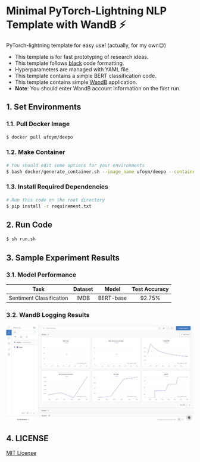 # Minimal PyTorch-Lightning NLP Template with WandB ⚡️


PyTorch-lightning template for easy use! (actually, for my own😉)
- This template is for fast prototyping of research ideas.
- This template follows [black](https://github.com/psf/black) code formatting.
- Hyperparameters are managed with YAML file.
- This template contains a simple BERT classification code.
- This template contains simple [WandB](https://wandb.ai/site) application.
- **Note**: You should enter WandB account information on the first run.

## 1. Set Environments

### 1.1. Pull Docker Image
```sh
$ docker pull ufoym/deepo
```

### 1.2. Make Container
```sh
# You should edit some options for your environments
$ bash docker/generate_container.sh --image_name ufoym/deepo --container_name $CONTAINER_NAME --external_port 8888 
```

### 1.3. Install Required Dependencies
```sh
# Run this code on the root directory
$ pip install -r requirement.txt
```

## 2. Run Code

```sh
$ sh run.sh
```

## 3. Sample Experiment Results

### 3.1. Model Performance
|           Task           | Dataset | Model | Test Accuracy |
| :----------------------: | :-----: | :---: | :-----------: |
| Sentiment Classification |  IMDB   | BERT-base  |      92.75%      |

### 3.2. WandB Logging Results
![logging](assets/logging.png)

## 4. LICENSE
[MIT License](https://github.com/youngerous/pytorch-lightning-nlp-template/blob/main/LICENSE)